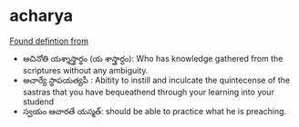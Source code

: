 # acharya

[Found defintion from ](https://youtu.be/UFi-bLF65mA?t=571)

- ఆచినోతి యశ్శాస్త్రార్థం (య శాస్త్రార్ధం): Who has knowledge gathered from the scriptures without any ambiguity. 
- ఆచార్యే స్థాపయత్యపీ : Abitity to instill and inculcate the quintecense of the sastras that you have bequeathend through your learning into your studend
- స్వయం ఆచారతే యస్మత్: should be able to practice what he is preaching.

